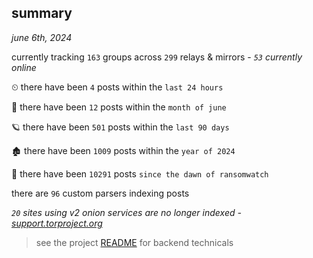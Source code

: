 
## summary
_june 6th, 2024_

currently tracking `163` groups across `299` relays & mirrors - _`53` currently online_

⏲ there have been `4` posts within the `last 24 hours`

🦈 there have been `12` posts within the `month of june`

🪐 there have been `501` posts within the `last 90 days`

🏚 there have been `1009` posts within the `year of 2024`

🦕 there have been `10291` posts `since the dawn of ransomwatch`

there are `96` custom parsers indexing posts

_`20` sites using v2 onion services are no longer indexed - [support.torproject.org](https://support.torproject.org/onionservices/v2-deprecation/)_

> see the project [README](https://github.com/joshhighet/ransomwatch#ransomwatch--) for backend technicals
